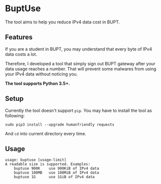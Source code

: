 # BuptUse
The tool aims to help you reduce IPv4 data cost in BUPT.

Features
---

If you are a student in BUPT, you may understand that every byte of IPv4 data costs a lot. 

Therefore, I developed a tool that simply sign out BUPT gateway after your data usage reaches a number. That will prevent some malwares from using your IPv4 data without noticing you.

**The tool supports Python 3.5+.**

Setup
---

Currently the tool doesn't support `pip`. You may have to install the tool as following:

    sudo pip3 install --upgrade humanfriendly requests

And `cd` into current directory every time.

Usage
---

    usage: buptuse [usage-limit]
    A readable size is supported. Examples:
        buptuse 900K    use 900KiB of IPv4 data
        buptuse 100MB   use 100MiB of IPv4 data
        buptuse 1G      use 1GiB of IPv4 data